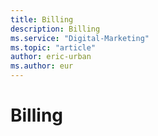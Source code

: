 ```yaml
---
title: Billing
description: Billing
ms.service: "Digital-Marketing"
ms.topic: "article"
author: eric-urban
ms.author: eur
---
```


# Billing


